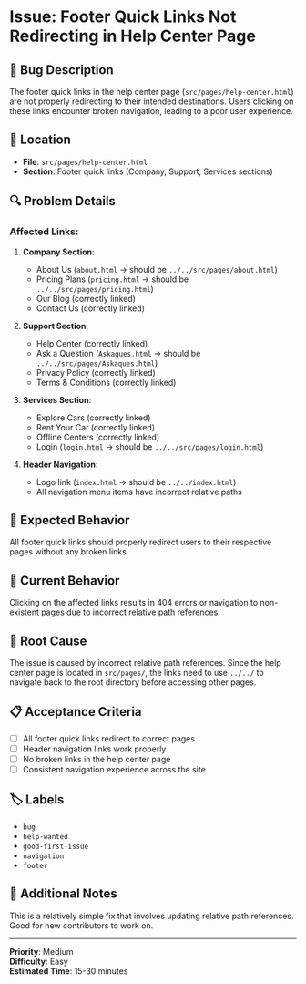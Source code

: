 # Issue: Footer Quick Links Not Redirecting in Help Center Page

## 🐛 Bug Description

The footer quick links in the help center page (`src/pages/help-center.html`) are not properly redirecting to their intended destinations. Users clicking on these links encounter broken navigation, leading to a poor user experience.

## 📍 Location
- **File**: `src/pages/help-center.html`
- **Section**: Footer quick links (Company, Support, Services sections)

## 🔍 Problem Details

### Affected Links:
1. **Company Section**:
   - About Us (`about.html` → should be `../../src/pages/about.html`)
   - Pricing Plans (`pricing.html` → should be `../../src/pages/pricing.html`)
   - Our Blog (correctly linked)
   - Contact Us (correctly linked)

2. **Support Section**:
   - Help Center (correctly linked)
   - Ask a Question (`Askaques.html` → should be `../../src/pages/Askaques.html`)
   - Privacy Policy (correctly linked)
   - Terms & Conditions (correctly linked)

3. **Services Section**:
   - Explore Cars (correctly linked)
   - Rent Your Car (correctly linked)
   - Offline Centers (correctly linked)
   - Login (`login.html` → should be `../../src/pages/login.html`)

4. **Header Navigation**:
   - Logo link (`index.html` → should be `../../index.html`)
   - All navigation menu items have incorrect relative paths

## 🎯 Expected Behavior
All footer quick links should properly redirect users to their respective pages without any broken links.

## 🚫 Current Behavior
Clicking on the affected links results in 404 errors or navigation to non-existent pages due to incorrect relative path references.

## 🔧 Root Cause
The issue is caused by incorrect relative path references. Since the help center page is located in `src/pages/`, the links need to use `../../` to navigate back to the root directory before accessing other pages.

## 📋 Acceptance Criteria
- [ ] All footer quick links redirect to correct pages
- [ ] Header navigation links work properly
- [ ] No broken links in the help center page
- [ ] Consistent navigation experience across the site

## 🏷️ Labels
- `bug`
- `help-wanted`
- `good-first-issue`
- `navigation`
- `footer`

## 📝 Additional Notes
This is a relatively simple fix that involves updating relative path references. Good for new contributors to work on.

---

**Priority**: Medium  
**Difficulty**: Easy  
**Estimated Time**: 15-30 minutes

